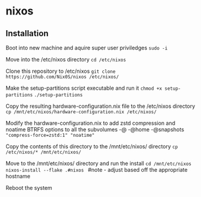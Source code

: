# nixos
## Installation
Boot into new machine and aquire super user priviledges
`sudo -i`

Move into the /etc/nixos directory
`cd /etc/nixos`

Clone this repository to /etc/nixos
`git clone https://github.com/Nix0S/nixos /etc/nixos/`

Make the setup-partitions script executable and run it
`chmod +x setup-partitions`
`./setup-partitions`

Copy the resulting hardware-configuration.nix file to the /etc/nixos directory
`cp /mnt/etc/nixos/hardware-configuration.nix /etc/nixos/`

Modify the hardware-configuration.nix to add zstd compression and noatime BTRFS options to all the subvolumes
-@
-@home
-@snapshots
`"compress-force=zstd:1" "noatime" `

Copy the contents of this directory to the /mnt/etc/nixos/ directory
`cp /etc/nixos/* /mnt/etc/nixos/`

Move to the /mnt/etc/nixos/ directory and run the install 
`cd /mnt/etc/nixos`
`nixos-install --flake .#nixos ` #note - adjust based off the appropriate hostname

Reboot the system
